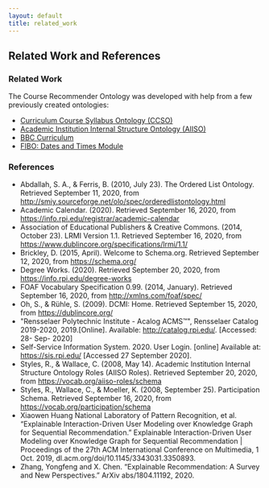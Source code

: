 ```yaml
---
layout: default
title: related_work
---
```


## Related Work and References

### Related Work

The Course Recommender Ontology was developed with help from a few previously created ontologies:
- <a href="https://xworks.gr/ontologies/ccso.owl">Curriculum Course Syllabus Ontology (CCSO)</a>
- <a href="https://vocab.org/aiiso/">Academic Institution Internal Structure Ontology (AIISO)</a>
- <a href="https://www.bbc.co.uk/ontologies/curriculum">BBC Curriculum</a>
- <a href="https://www.google.com/url?q=https://spec.edmcouncil.org/fibo/ontology/FND/DatesAndTimes/MetadataFNDDatesAndTimes/DatesAndTimesModule&sa=D&ust=1607220146759000&usg=AOvVaw1oseNh4OQmhiQuCp7vwcGd">FIBO: Dates and Times Module</a>

### References

- Abdallah, S. A., &amp; Ferris, B. (2010, July 23). The Ordered List Ontology. Retrieved September 11, 2020, from http://smiy.sourceforge.net/olo/spec/orderedlistontology.html
- Academic Calendar. (2020). Retrieved September 16, 2020, from https://info.rpi.edu/registrar/academic-calendar
- Association of Educational Publishers & Creative Commons. (2014, October 23). LRMI Version 1.1. Retrieved September 16, 2020, from https://www.dublincore.org/specifications/lrmi/1.1/
- Brickley, D. (2015, April). Welcome to Schema.org. Retrieved September 12, 2020, from https://schema.org/
- Degree Works. (2020). Retrieved September 20, 2020, from https://info.rpi.edu/degree-works
- FOAF Vocabulary Specification 0.99. (2014, January). Retrieved September 16, 2020, from http://xmlns.com/foaf/spec/
- Oh, S., &amp; Rühle, S. (2009). DCMI: Home. Retrieved September 15, 2020, from https://dublincore.org/
- "Rensselaer Polytechnic Institute - Acalog ACMS™", Rensselaer Catalog 2019-2020, 2019.[Online]. Available: http://catalog.rpi.edu/. [Accessed: 28- Sep- 2020]
- Self-Service Information System. 2020. User Login. [online] Available at: <https://sis.rpi.edu/> [Accessed 27 September 2020].
- Styles, R., &amp; Wallace, C. (2008, May 14). Academic Institution Internal Structure Ontology Roles (AIISO Roles). Retrieved September 20, 2020, from https://vocab.org/aiiso-roles/schema
- Styles, R., Wallace, C., &amp; Moeller, K. (2008, September 25). Participation Schema. Retrieved September 16, 2020, from https://vocab.org/participation/schema
- Xiaowen Huang National Laboratory of Pattern Recognition, et al. “Explainable Interaction-Driven User Modeling over Knowledge Graph for Sequential Recommendation.” Explainable Interaction-Driven User Modeling over Knowledge Graph for Sequential Recommendation | Proceedings of the 27th ACM International Conference on Multimedia, 1 Oct. 2019, dl.acm.org/doi/10.1145/3343031.3350893.
- Zhang, Yongfeng and X. Chen. “Explainable Recommendation: A Survey and New Perspectives.” ArXiv abs/1804.11192, 2020.
